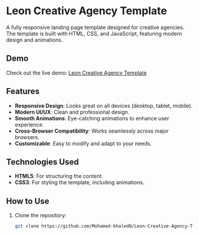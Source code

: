 # Leon Creative Agency Template

A fully responsive landing page template designed for creative agencies. The template is built with HTML, CSS, and JavaScript, featuring modern design and animations.

## Demo

Check out the live demo: [Leon Creative Agency Template](https://mohamed-khaled0.github.io/Leon-Creative-Agency-Template/)

## Features

- **Responsive Design**: Looks great on all devices (desktop, tablet, mobile).
- **Modern UI/UX**: Clean and professional design.
- **Smooth Animations**: Eye-catching animations to enhance user experience.
- **Cross-Browser Compatibility**: Works seamlessly across major browsers.
- **Customizable**: Easy to modify and adapt to your needs.

## Technologies Used

- **HTML5**: For structuring the content.
- **CSS3**: For styling the template, including animations.

## How to Use

1. Clone the repository:
   ```bash
   git clone https://github.com/Mohamed-khaled0/Leon-Creative-Agency-Template.git
